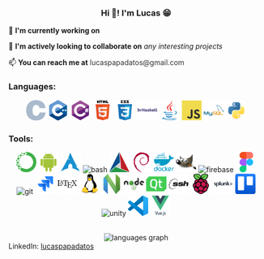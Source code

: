 <h3 align="center">Hi 👋! I'm Lucas 😁</h3
                                      
<p>🌱 <strong>I'm currently working on</strong> </p>
<p>👯 <strong>I'm actively looking to collaborate on</strong> <em>any interesting projects</em></p>
<p>📫 <strong>You can reach me at</strong> <a href="mailto:lucaspadatos@gmail.com" style="color: #333; text-decoration: none;">lucaspapadatos@gmail.com</a></p>

<h3 align="left">Languages:</h3>
<p align="center">
<a href="https://www.cprogramming.com/" target="_blank" rel="noreferrer" style="text-decoration: none;"> <img src="https://raw.githubusercontent.com/devicons/devicon/master/icons/c/c-original.svg" alt="c" width="40" height="40"/> </a> 
  <a href="https://www.cplusplus.com/" target="_blank" rel="noreferrer" style="text-decoration: none;"> <img src="https://raw.githubusercontent.com/devicons/devicon/master/icons/cplusplus/cplusplus-original.svg" alt="c++" width="40" height="40"/> </a> 
  <a href="https://www.w3schools.com/cs/" target="_blank" rel="noreferrer" style="text-decoration: none;"> <img src="https://raw.githubusercontent.com/devicons/devicon/master/icons/csharp/csharp-original.svg" alt="csharp" width="40" height="40"/> </a> 
  <a href="https://www.w3.org/html/" target="_blank" rel="noreferrer" style="text-decoration: none;"> <img src="https://raw.githubusercontent.com/devicons/devicon/master/icons/html5/html5-original-wordmark.svg" alt="html5" width="40" height="40"/> </a> 
  <a href="https://www.w3schools.com/css/" target="_blank" rel="noreferrer" style="text-decoration: none;"> <img src="https://raw.githubusercontent.com/devicons/devicon/master/icons/css3/css3-original-wordmark.svg" alt="css3" width="40" height="40"/> </a> 
  <a href="https://haskell.org/" target="_blank" rel="noreferrer" style="text-decoration: none;"> <img src="https://raw.githubusercontent.com/devicons/devicon/master/icons/haskell/haskell-plain-wordmark.svg" alt="haskell" width="40" height="40"/> </a> 
  <a href="https://www.java.com" target="_blank" rel="noreferrer" style="text-decoration: none;"> <img src="https://raw.githubusercontent.com/devicons/devicon/master/icons/java/java-original.svg" alt="java" width="40" height="40"/> </a> 
  <a href="https://developer.mozilla.org/en-US/docs/Web/JavaScript" target="_blank" rel="noreferrer" style="text-decoration: none;"> <img src="https://raw.githubusercontent.com/devicons/devicon/master/icons/javascript/javascript-original.svg" alt="javascript" width="40" height="40"/> </a> 
   <a href="https://www.mysql.com/" target="_blank" rel="noreferrer" style="text-decoration: none;"> <img src="https://raw.githubusercontent.com/devicons/devicon/master/icons/mysql/mysql-original-wordmark.svg" alt="mysql" width="40" height="40"/> </a>  
  <a href="https://www.python.org" target="_blank" rel="noreferrer" style="text-decoration: none;"> <img src="https://raw.githubusercontent.com/devicons/devicon/master/icons/python/python-original.svg" alt="python" width="40" height="40"/> </a> 
</p>

<h3 align="left">Tools:</h3>
<p align="center"> 
  <a href="https://anaconda.com/" target="_blank" rel="noreferrer" style="text-decoration: none;"> <img src="https://raw.githubusercontent.com/devicons/devicon/master/icons/anaconda/anaconda-original.svg" alt="anaconda" width="40" height="40"/> </a> 
  <a href="https://android.com/" target="_blank" rel="noreferrer" style="text-decoration: none;"> <img src="https://raw.githubusercontent.com/devicons/devicon/master/icons/android/android-original.svg" alt="android" width="40" height="40"/> </a> 
  <a href="https://archlinux.org/" target="_blank" rel="noreferrer" style="text-decoration: none;"> <img src="https://raw.githubusercontent.com/devicons/devicon/master/icons/archlinux/archlinux-original.svg" alt="arch" width="40" height="40"/> </a> 
  <a href="https://www.gnu.org/software/bash/" target="_blank" rel="noreferrer" style="text-decoration: none;"> <img src="https://www.vectorlogo.zone/logos/gnu_bash/gnu_bash-icon.svg" alt="bash" width="40" height="40"/> </a> 
  <a href="https://cmake.org/" target="_blank" rel="noreferrer" style="text-decoration: none;"> <img src="https://raw.githubusercontent.com/devicons/devicon/master/icons/cmake/cmake-original.svg" alt="cmake" width="40" height="40"/> </a> 
  <a href="https://debian.org/" target="_blank" rel="noreferrer" style="text-decoration: none;"> <img src="https://raw.githubusercontent.com/devicons/devicon/master/icons/debian/debian-original.svg" alt="debian" width="40" height="40"/> </a> 
  <a href="https://docker.com/" target="_blank" rel="noreferrer" style="text-decoration: none;"> <img src="https://raw.githubusercontent.com/devicons/devicon/master/icons/docker/docker-plain-wordmark.svg" alt="docker" width="40" height="40"/> </a> 
  <a href="https://gimp.org/" target="_blank" rel="noreferrer" style="text-decoration: none;"> <img src="https://raw.githubusercontent.com/devicons/devicon/master/icons/gimp/gimp-original.svg" alt="gimp" width="40" height="40"/> </a> 
  <a href="https://firebase.google.com/" target="_blank" rel="noreferrer" style="text-decoration: none;"> <img src="https://www.vectorlogo.zone/logos/firebase/firebase-icon.svg" alt="firebase" width="40" height="40"/> </a> 
  <a href="https://figma.com/" target="_blank" rel="noreferrer" style="text-decoration: none;"> <img src="https://raw.githubusercontent.com/devicons/devicon/master/icons/figma/figma-original.svg" alt="figma" width="40" height="40"/> </a> 
  <a href="https://git-scm.com/" target="_blank" rel="noreferrer" style="text-decoration: none;"> <img src="https://www.vectorlogo.zone/logos/git-scm/git-scm-icon.svg" alt="git" width="40" height="40"/> </a> 
  <a href="https://atlassian.com/" target="_blank" rel="noreferrer" style="text-decoration: none;"> <img src="https://raw.githubusercontent.com/devicons/devicon/master/icons/jira/jira-original.svg" alt="jira" width="40" height="40"/> </a> 
  <a href="https://latex-project.org/" target="_blank" rel="noreferrer" style="text-decoration: none;"> <img src="https://raw.githubusercontent.com/devicons/devicon/master/icons/latex/latex-original.svg" alt="latex" width="40" height="40"/> </a> 
  <a href="https://www.linux.org/" target="_blank" rel="noreferrer" style="text-decoration: none;"> <img src="https://raw.githubusercontent.com/devicons/devicon/master/icons/linux/linux-original.svg" alt="linux" width="40" height="40"/> </a> 
  <a href="https://neovim.io/" target="_blank" rel="noreferrer" style="text-decoration: none;"> <img src="https://raw.githubusercontent.com/devicons/devicon/master/icons/neovim/neovim-original.svg" alt="nvim" width="40" height="40"/> </a> 
  <a href="https://nodejs.org/" target="_blank" rel="noreferrer" style="text-decoration: none;"> <img src="https://raw.githubusercontent.com/devicons/devicon/master/icons/nodejs/nodejs-original-wordmark.svg" alt="node" width="40" height="40"/> </a> 
  <a href="https://www.qt.io" target="_blank" rel="noreferrer" style="text-decoration: none;"> <img src="https://raw.githubusercontent.com/devicons/devicon/master/icons/qt/qt-original.svg" alt="qt" width="40" height="40"/> </a> 
  <a href="https://openssh.com/" target="_blank" rel="noreferrer" style="text-decoration: none;"> <img src="https://raw.githubusercontent.com/devicons/devicon/master/icons/ssh/ssh-original-wordmark.svg" alt="ssh" width="40" height="40"/> </a> 
  <a href="https://raspberrypi.org/" target="_blank" rel="noreferrer" style="text-decoration: none;"> <img src="https://raw.githubusercontent.com/devicons/devicon/master/icons/raspberrypi/raspberrypi-original.svg" alt="pi" width="40" height="40"/> </a> 
  <a href="https://splunk.com/" target="_blank" rel="noreferrer" style="text-decoration: none;"> <img src="https://raw.githubusercontent.com/devicons/devicon/master/icons/splunk/splunk-original-wordmark.svg" alt="splunk" width="40" height="40"/> </a> 
  <a href="https://trello.com/" target="_blank" rel="noreferrer" style="text-decoration: none;"> <img src="https://raw.githubusercontent.com/devicons/devicon/master/icons/trello/trello-original.svg" alt="trello" width="40" height="40"/> </a> 
  <a href="https://unity.com/" target="_blank" rel="noreferrer" style="text-decoration: none;"> <img src="https://www.vectorlogo.zone/logos/unity3d/unity3d-icon.svg" alt="unity" width="40" height="40"/> </a> 
  <a href="https://visualstudio.com/" target="_blank" rel="noreferrer" style="text-decoration: none;"> <img src="https://raw.githubusercontent.com/devicons/devicon/master/icons/vscode/vscode-original.svg" alt="vs" width="40" height="40"/> </a> 
  <a href="https://vuejs.org/" target="_blank" rel="noreferrer" style="text-decoration: none;"> <img src="https://raw.githubusercontent.com/devicons/devicon/master/icons/vuejs/vuejs-original-wordmark.svg" alt="vuejs" width="40" height="40"/> </a> 
</p>



<br>

<div align="center">
  <img src="https://github-readme-stats.vercel.app/api/top-langs?username=lucaspapadatos&locale=en&hide_title=false&layout=compact&card_width=320&langs_count=5&theme=dracula&hide_border=false&order=2" height="150" alt="languages graph"  />
</div


LinkedIn: [lucaspapadatos](https://linkedin.com/in/lucaspapadatos)
